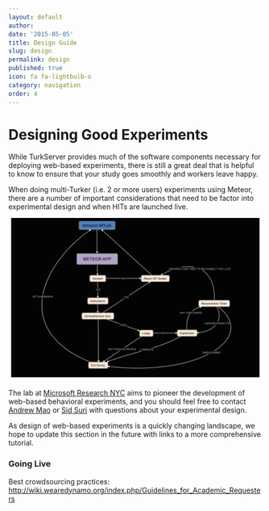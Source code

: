 ```yaml
---
layout: default
author:
date: '2015-05-05'
title: Design Guide
slug: design
permalink: design
published: true
icon: fa fa-lightbulb-o
category: navigation
order: 4
---
```


# Designing Good Experiments

While TurkServer provides much of the software components necessary
for deploying web-based experiments, there is still a great deal that
is helpful to know to ensure that your study goes smoothly and workers
leave happy.

When doing multi-Turker (i.e. 2 or more users) experiments using Meteor, there
are a number of important considerations that need to be factor into
experimental design and when HITs are launched live.

![example flow](img/design/experiment-flow.png)   

The lab at [Microsoft Research
NYC](http://research.microsoft.com/en-us/labs/newyork/) aims to pioneer the
development of web-based behavioral experiments, and you should feel free to
contact [Andrew Mao](http://www.andrewmao.net/) or [Sid
Suri](http://www.sidsuri.com/) with questions about your experimental design.

As design of web-based experiments is a quickly changing landscape, we
hope to update this section in the future with links to a more
comprehensive tutorial.

### Going Live

Best crowdsourcing practices: 
http://wiki.wearedynamo.org/index.php/Guidelines_for_Academic_Requesters
